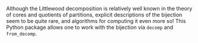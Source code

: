Although the Littlewood decomposition is relatively well known in the theory of cores and quotients of partitions, explicit descriptions of the bijection seem to be quite rare, and algorithms for computing it even more so! This Python package allows one to work with the bijection via `decomp` and `from_decomp`.
